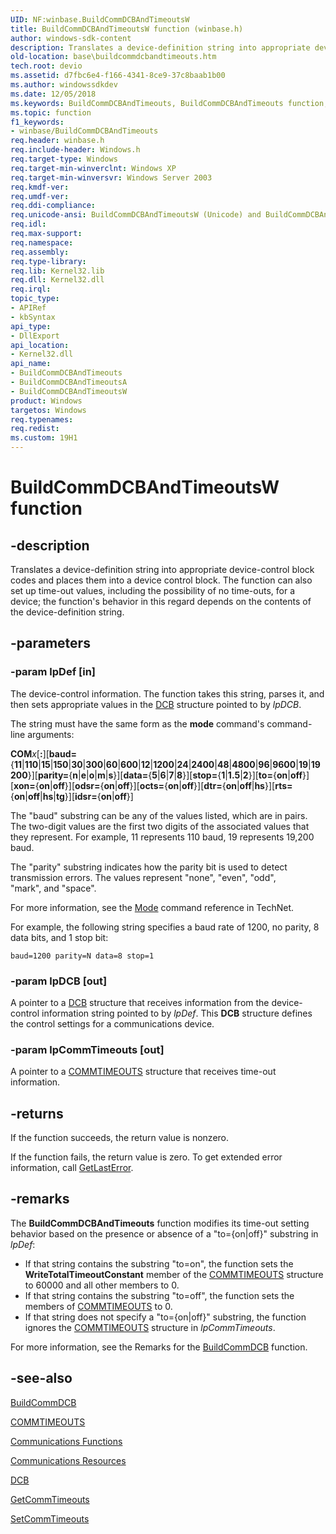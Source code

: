 ```yaml
---
UID: NF:winbase.BuildCommDCBAndTimeoutsW
title: BuildCommDCBAndTimeoutsW function (winbase.h)
author: windows-sdk-content
description: Translates a device-definition string into appropriate device-control block codes and places them into a device control block.
old-location: base\buildcommdcbandtimeouts.htm
tech.root: devio
ms.assetid: d7fbc6e4-f166-4341-8ce9-37c8baab1b00
ms.author: windowssdkdev
ms.date: 12/05/2018
ms.keywords: BuildCommDCBAndTimeouts, BuildCommDCBAndTimeouts function, BuildCommDCBAndTimeoutsA, BuildCommDCBAndTimeoutsW, _win32_buildcommdcbandtimeouts, base.buildcommdcbandtimeouts, winbase/BuildCommDCBAndTimeouts, winbase/BuildCommDCBAndTimeoutsA, winbase/BuildCommDCBAndTimeoutsW
ms.topic: function
f1_keywords:
- winbase/BuildCommDCBAndTimeouts
req.header: winbase.h
req.include-header: Windows.h
req.target-type: Windows
req.target-min-winverclnt: Windows XP
req.target-min-winversvr: Windows Server 2003
req.kmdf-ver: 
req.umdf-ver: 
req.ddi-compliance: 
req.unicode-ansi: BuildCommDCBAndTimeoutsW (Unicode) and BuildCommDCBAndTimeoutsA (ANSI)
req.idl: 
req.max-support: 
req.namespace: 
req.assembly: 
req.type-library: 
req.lib: Kernel32.lib
req.dll: Kernel32.dll
req.irql: 
topic_type:
- APIRef
- kbSyntax
api_type:
- DllExport
api_location:
- Kernel32.dll
api_name:
- BuildCommDCBAndTimeouts
- BuildCommDCBAndTimeoutsA
- BuildCommDCBAndTimeoutsW
product: Windows
targetos: Windows
req.typenames: 
req.redist: 
ms.custom: 19H1
---
```


# BuildCommDCBAndTimeoutsW function


## -description


Translates a device-definition string into appropriate device-control block codes and places them into 
    a device control block. The function can also set up time-out values, including the possibility of no 
    time-outs, for a device; the function's behavior in this regard depends on the contents of the device-definition 
    string.


## -parameters




### -param lpDef [in]

The device-control information. The function takes this string, parses it, and then sets appropriate values 
       in the <a href="https://docs.microsoft.com/windows/desktop/api/winbase/ns-winbase-dcb">DCB</a> structure pointed to by 
       <i>lpDCB</i>.

The string must have the same form as the <b>mode</b> command's command-line arguments:

<b>COM</b><i>x</i>[<b>:</b>][<b>baud=</b>{<b>11</b>|<b>110</b>|<b>15</b>|<b>150</b>|<b>30</b>|<b>300</b>|<b>60</b>|<b>600</b>|<b>12</b>|<b>1200</b>|<b>24</b>|<b>2400</b>|<b>48</b>|<b>4800</b>|<b>96</b>|<b>9600</b>|<b>19</b>|<b>19200</b>}][<b>parity=</b>{<b>n</b>|<b>e</b>|<b>o</b>|<b>m</b>|<b>s</b>}][<b>data=</b>{<b>5</b>|<b>6</b>|<b>7</b>|<b>8</b>}][<b>stop=</b>{<b>1</b>|<b>1.5</b>|<b>2</b>}][<b>to=</b>{<b>on</b>|<b>off</b>}][<b>xon=</b>{<b>on</b>|<b>off</b>}][<b>odsr=</b>{<b>on</b>|<b>off</b>}][<b>octs=</b>{<b>on</b>|<b>off</b>}][<b>dtr=</b>{<b>on</b>|<b>off</b>|<b>hs</b>}][<b>rts=</b>{<b>on</b>|<b>off</b>|<b>hs</b>|<b>tg</b>}][<b>idsr=</b>{<b>on</b>|<b>off</b>}]

The "baud" substring can be any of the values listed, which are in pairs. The two-digit 
       values are the first two digits of the associated values that they represent. For example, 11 represents 110 baud, 19 
       represents 19,200 baud.

The "parity" substring indicates how the parity bit is used to detect transmission errors. 
       The values represent "none", "even", "odd",        
       "mark", and "space".

For more information, see the <a href="http://go.microsoft.com/fwlink/p/?linkid=192055">Mode</a> command 
       reference in TechNet.

For example, the following string specifies a baud rate of 1200, no parity, 8 data bits, and 1 stop bit:

<code>baud=1200 parity=N data=8 stop=1</code>


### -param lpDCB [out]

A pointer to a <a href="https://docs.microsoft.com/windows/desktop/api/winbase/ns-winbase-dcb">DCB</a> structure that receives information 
      from the device-control information string pointed to by <i>lpDef</i>. This 
      <b>DCB</b> structure defines the control settings for a 
      communications device.


### -param lpCommTimeouts [out]

A pointer to a <a href="https://docs.microsoft.com/windows/desktop/api/winbase/ns-winbase-commtimeouts">COMMTIMEOUTS</a> structure that 
      receives time-out information.


## -returns



If the function succeeds, the return value is nonzero.

If the function fails, the return value is zero. To get extended error information, call 
       <a href="https://docs.microsoft.com/windows/desktop/api/errhandlingapi/nf-errhandlingapi-getlasterror">GetLastError</a>.




## -remarks



The <b>BuildCommDCBAndTimeouts</b> function 
    modifies its time-out setting behavior based on the presence or absence of a "to={on|off}" 
    substring in <i>lpDef</i>:

<ul>
<li>If that string contains the substring "to=on", the function sets the 
      <b>WriteTotalTimeoutConstant</b> member of the 
      <a href="https://docs.microsoft.com/windows/desktop/api/winbase/ns-winbase-commtimeouts">COMMTIMEOUTS</a> structure to 60000 and all other members 
      to 0.</li>
<li>If that string contains the substring "to=off", the function sets the members of 
      <a href="https://docs.microsoft.com/windows/desktop/api/winbase/ns-winbase-commtimeouts">COMMTIMEOUTS</a> to 0.</li>
<li>If that string does not specify a "to={on|off}" substring, the function ignores the 
      <a href="https://docs.microsoft.com/windows/desktop/api/winbase/ns-winbase-commtimeouts">COMMTIMEOUTS</a> structure in 
      <i>lpCommTimeouts</i>.</li>
</ul>
For more information, see the Remarks for the 
    <a href="https://docs.microsoft.com/windows/desktop/api/winbase/nf-winbase-buildcommdcba">BuildCommDCB</a> function.




## -see-also




<a href="https://docs.microsoft.com/windows/desktop/api/winbase/nf-winbase-buildcommdcba">BuildCommDCB</a>



<a href="https://docs.microsoft.com/windows/desktop/api/winbase/ns-winbase-commtimeouts">COMMTIMEOUTS</a>



<a href="https://docs.microsoft.com/windows/desktop/DevIO/communications-functions">Communications Functions</a>



<a href="https://docs.microsoft.com/windows/desktop/DevIO/communications-resources">Communications Resources</a>



<a href="https://docs.microsoft.com/windows/desktop/api/winbase/ns-winbase-dcb">DCB</a>



<a href="https://docs.microsoft.com/windows/desktop/api/winbase/nf-winbase-getcommtimeouts">GetCommTimeouts</a>



<a href="https://docs.microsoft.com/windows/desktop/api/winbase/nf-winbase-setcommtimeouts">SetCommTimeouts</a>
 

 

